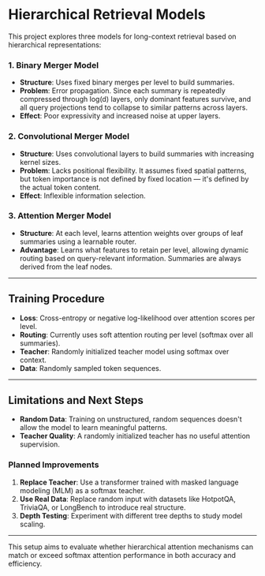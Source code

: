 # Hierarchical Retrieval Models

This project explores three models for long-context retrieval based on hierarchical representations:

### 1. Binary Merger Model

* **Structure**: Uses fixed binary merges per level to build summaries.
* **Problem**: Error propagation. Since each summary is repeatedly compressed through log(d) layers, only dominant features survive, and all query projections tend to collapse to similar patterns across layers.
* **Effect**: Poor expressivity and increased noise at upper layers.

### 2. Convolutional Merger Model

* **Structure**: Uses convolutional layers to build summaries with increasing kernel sizes.
* **Problem**: Lacks positional flexibility. It assumes fixed spatial patterns, but token importance is not defined by fixed location — it's defined by the actual token content.
* **Effect**: Inflexible information selection.

### 3. Attention Merger Model

* **Structure**: At each level, learns attention weights over groups of leaf summaries using a learnable router.
* **Advantage**: Learns what features to retain per level, allowing dynamic routing based on query-relevant information. Summaries are always derived from the leaf nodes.

---

## Training Procedure

* **Loss**: Cross-entropy or negative log-likelihood over attention scores per level.
* **Routing**: Currently uses soft attention routing per level (softmax over all summaries).
* **Teacher**: Randomly initialized teacher model using softmax over context.
* **Data**: Randomly sampled token sequences.

---

## Limitations and Next Steps

* **Random Data**: Training on unstructured, random sequences doesn't allow the model to learn meaningful patterns.
* **Teacher Quality**: A randomly initialized teacher has no useful attention supervision.

### Planned Improvements

1. **Replace Teacher**: Use a transformer trained with masked language modeling (MLM) as a softmax teacher.
2. **Use Real Data**: Replace random input with datasets like HotpotQA, TriviaQA, or LongBench to introduce real structure.
3. **Depth Testing**: Experiment with different tree depths to study model scaling.

---

This setup aims to evaluate whether hierarchical attention mechanisms can match or exceed softmax attention performance in both accuracy and efficiency.
